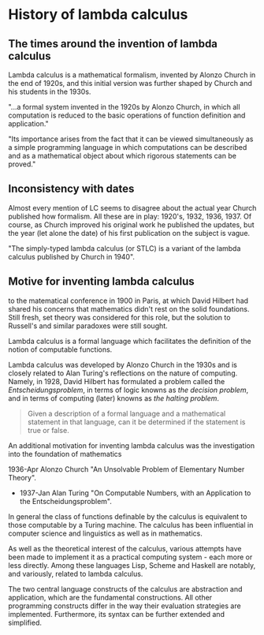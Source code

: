 # History of lambda calculus

## The times around the invention of lambda calculus

Lambda calculus is a mathematical formalism, invented by Alonzo Church in the end of 1920s, and this initial version was further shaped by Church and his students in the 1930s.


"...a formal system invented in the 1920s by Alonzo Church, in which all computation is reduced to the basic operations of function definition and application."

"Its importance arises from the fact that it can be viewed simultaneously as a simple programming language in which computations can be described and as a mathematical object about which rigorous statements can be proved."

## Inconsistency with dates

Almost every mention of LC seems to disagree about the actual year Church published how formalism. All these are in play: 1920's, 1932, 1936, 1937. Of course, as Church improved his original work he published the updates, but the year (let alone the date) of his first publication on the subject is vague.


"The simply-typed lambda calculus (or STLC) is a variant of the lambda calculus published by Church in 1940".


## Motive for inventing lambda calculus

to the matematical conference in 1900 in Paris, at which David Hilbert had shared his concerns that mathematics didn't rest on the solid foundations. Still fresh, set theory was considered for this role, but the solution to Russell's and similar paradoxes were still sought.

Lambda calculus is a formal language which facilitates the definition of the notion of computable functions.

Lambda calculus was developed by Alonzo Church in the 1930s and is closely related to Alan Turing's reflections on the nature of computing. Namely, in 1928, David Hilbert has formulated a problem called the *Entscheidungsproblem*, in terms of logic knowns as *the decision problem*, and in terms of computing (later) knowns as *the halting problem*.

>Given a description of a formal language and a mathematical statement in that language, can it be determined if the statement is true or false.

An additional motivation for inventing lambda calculus was the investigation into the foundation of mathematics




1936-Apr Alonzo Church "An Unsolvable Problem of Elementary Number Theory".

- 1937-Jan Alan Turing "On Computable Numbers, with an Application to the Entscheidungsproblem".


In general the class of functions definable by the calculus is equivalent to those computable by a Turing machine. The calculus has been influential in computer science and linguistics as well as in mathematics.

As well as the theoretical interest of the calculus, various attempts have been made to implement it as a practical computing system - each more or less directly. Among these languages Lisp, Scheme and Haskell are notably, and variously, related to lambda calculus.

The two central language constructs of the calculus are abstraction and application, which are the fundamental constructions. All other programming constructs differ in the way their evaluation strategies are implemented. Furthermore, its syntax can be further extended and simplified.
